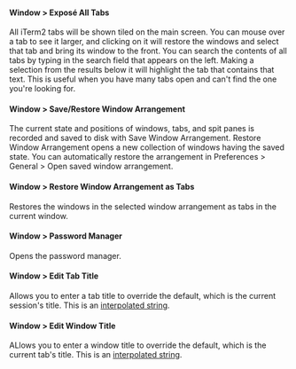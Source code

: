 #### Window > Exposé All Tabs
All iTerm2 tabs will be shown tiled on the main screen. You can mouse over a tab to see it larger, and clicking on it will restore the windows and select that tab and bring its window to the front. You can search the contents of all tabs by typing in the search field that appears on the left. Making a selection from the results below it will highlight the tab that contains that text. This is useful when you have many tabs open and can't find the one you're looking for.

#### Window > Save/Restore Window Arrangement
The current state and positions of windows, tabs, and spit panes is recorded and saved to disk with Save Window Arrangement. Restore Window Arrangement opens a new collection of windows having the saved state. You can automatically restore the arrangement in Preferences > General > Open saved window arrangement.

#### Window > Restore Window Arrangement as Tabs
Restores the windows in the selected window arrangement as tabs in the current window.

#### Window > Password Manager
Opens the password manager.

#### Window > Edit Tab Title
Allows you to enter a tab title to override the default, which is the current session's title. This is an <a href="documentation-scripting-fundamentals.html">interpolated string</a>.

#### Window > Edit Window Title
ALlows you to enter a window title to override the default, which is the current tab's title. This is an <a href="documentation-scripting-fundamentals.html">interpolated string</a>.
